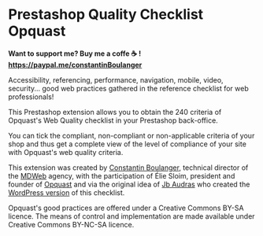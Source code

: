 # Prestashop Quality Checklist Opquast

**Want to support me? Buy me a coffe ☕️ ! https://paypal.me/constantinBoulanger**


Accessibility, referencing, performance, navigation, mobile, video, security... good web practices gathered in the reference checklist for web professionals!

This Prestashop extension allows you to obtain the 240 criteria of Opquast's Web Quality checklist in your Prestashop back-office.

You can tick the compliant, non-compliant or non-applicable criteria of your shop and thus get a complete view of the level of compliance of your site with Opquast's web quality criteria.

This extension was created by [Constantin Boulanger](https://constantin-boulanger.fr), technical director of the [MDWeb](https://www.mdweb.fr) agency, with the participation of Élie Sloim, president and founder of [Opquast](https://www.opquast.com/) and via the original idea of [Jb Audras](https://jeanbaptisteaudras.com/) who created the [WordPress version](https://fr.wordpress.org/plugins/quality-checklist-opquast/) of this checklist.

Opquast's good practices are offered under a Creative Commons BY-SA licence. The means of control and implementation are made available under Creative Commons BY-NC-SA licence.

